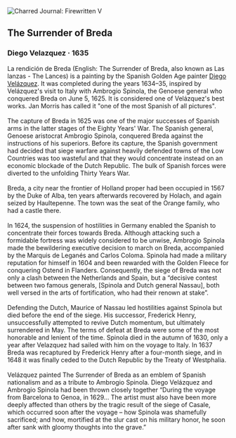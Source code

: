 <div class="artwork-of-the-day">
  <div class="container">
    <div class="img-wrapper">
      <img
        src="https://uploads5.wikiart.org/images/diego-velazquez/the-surrender-of-breda-1635.jpg!Large.jpg"
        alt="Charred Journal: Firewritten V" />
    </div>
    <div class="artwork-detail">
      <div class="artwork-origin"> 
        <h2 class="artwork-name">The Surrender of Breda</h2>
        <h3 class="artist">
          Diego Velazquez
                    ·  1635
        </h3>
      </div>
      <p class="description">
        <span class="artwork-description-text ng-binding" ng-bind-html="viewModel.ArtworkOfTheDay.Description | unsafe">La rendición de Breda (English: The Surrender of Breda, also known as Las lanzas - The Lances) is a painting by the Spanish Golden Age painter <a target="_blank" href="/en/diego-velazquez">Diego Velázquez</a>. It was completed during the years 1634–35, inspired by Velázquez's visit to Italy with Ambrogio Spinola, the Genoese general who conquered Breda on June 5, 1625. It is considered one of Velázquez's best works. Jan Morris has called it "one of the most Spanish of all pictures".
<br>
<br>The capture of Breda in 1625 was one of the major successes of Spanish arms in the latter stages of the Eighty Years' War. The Spanish general, Genoese aristocrat Ambrogio Spinola, conquered Breda against the instructions of his superiors. Before its capture, the Spanish government had decided that siege warfare against heavily defended towns of the Low Countries was too wasteful and that they would concentrate instead on an economic blockade of the Dutch Republic. The bulk of Spanish forces were diverted to the unfolding Thirty Years War.
<br>
<br>Breda, a city near the frontier of Holland proper had been occupied in 1567 by the Duke of Alba, ten years afterwards recovered by Holach, and again seized by Haultepenne. The town was the seat of the Orange family, who had a castle there.
<br>
<br>In 1624, the suspension of hostilities in Germany enabled the Spanish to concentrate their forces towards Breda. Although attacking such a formidable fortress was widely considered to be unwise, Ambrogio Spinola made the bewildering executive decision to march on Breda, accompanied by the Marquis de Leganés and Carlos Coloma. Spinola had made a military reputation for himself in 1604 and been rewarded with the Golden Fleece for conquering Ostend in Flanders. Consequently, the siege of Breda was not only a clash between the Netherlands and Spain, but a “decisive contest between two famous generals, [Spinola and Dutch general Nassau], both well versed in the arts of fortification, who had their renown at stake”.
<br>
<br>Defending the Dutch, Maurice of Nassau led hostilities against Spinola but died before the end of the siege. His successor, Frederick Henry, unsuccessfully attempted to revive Dutch momentum, but ultimately surrendered in May. The terms of defeat at Breda were some of the most honorable and lenient of the time. Spinola died in the autumn of 1630, only a year after Velazquez had sailed with him on the voyage to Italy. In 1637 Breda was recaptured by Frederick Henry after a four-month siege, and in 1648 it was finally ceded to the Dutch Republic by the Treaty of Westphalia.
<br>
<br>Velázquez painted The Surrender of Breda as an emblem of Spanish nationalism and as a tribute to Ambrogio Spinola. Diego Velázquez and Ambrogio Spinola had been thrown closely together “During the voyage from Barcelona to Genoa, in 1629… The artist must also have been more deeply affected than others by the tragic result of the siege of Casale, which occurred soon after the voyage – how Spinola was shamefully sacrificed; and how, mortified at the slur cast on his military honor, he soon after sank with gloomy thoughts into the grave.”</span>
                        <div class="text-shadow-container" ng-show="showShadow" style=""></div>
      </p>
    </div>
  </div>

</div>
